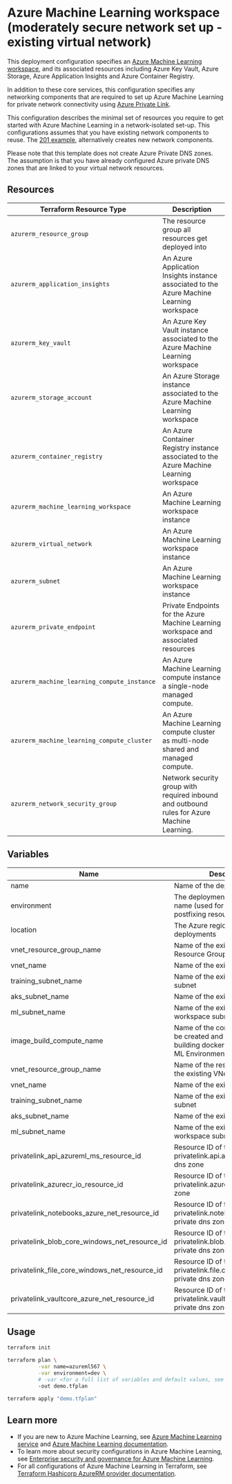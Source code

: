 # Azure Machine Learning workspace (moderately secure network set up - existing virtual network)

This deployment configuration specifies an [Azure Machine Learning workspace](https://docs.microsoft.com/en-us/azure/machine-learning/concept-workspace),
and its associated resources including Azure Key Vault, Azure Storage, Azure Application Insights and Azure Container Registry.

In addition to these core services, this configuration specifies any networking components that are required to set up Azure Machine Learning
for private network connectivity using [Azure Private Link](https://docs.microsoft.com/en-us/azure/private-link/).

This configuration describes the minimal set of resources you require to get started with Azure Machine Learning in a network-isolated set-up. This configurations assumes that you have existing network components to reuse. The [201 example](../201-machine-learning-moderately-secure/readme.md), alternatively creates new network components.

Please note that this template does not create Azure Private DNS zones. The assumption is that you have already configured Azure private DNS zones that are linked to your virtual network resources.

## Resources

| Terraform Resource Type                     | Description                                                                                 |
| ------------------------------------------- | ------------------------------------------------------------------------------------------- |
| `azurerm_resource_group`                    | The resource group all resources get deployed into                                          |
| `azurerm_application_insights`              | An Azure Application Insights instance associated to the Azure Machine Learning workspace   |
| `azurerm_key_vault`                         | An Azure Key Vault instance associated to the Azure Machine Learning workspace              |
| `azurerm_storage_account`                   | An Azure Storage instance associated to the Azure Machine Learning workspace                |
| `azurerm_container_registry`                | An Azure Container Registry instance associated to the Azure Machine Learning workspace     |
| `azurerm_machine_learning_workspace`        | An Azure Machine Learning workspace instance                                                |
| `azurerm_virtual_network`                   | An Azure Machine Learning workspace instance                                                |
| `azurerm_subnet`                            | An Azure Machine Learning workspace instance                                                |
| `azurerm_private_endpoint`                  | Private Endpoints for the Azure Machine Learning workspace and associated resources         |
| `azurerm_machine_learning_compute_instance` | An Azure Machine Learning compute instance a single-node managed compute.                   |
| `azurerm_machine_learning_compute_cluster`  | An Azure Machine Learning compute cluster as multi-node shared and managed compute.         |
| `azurerm_network_security_group`            | Network security group with required inbound and outbound rules for Azure Machine Learning. |

## Variables

| Name                                          | Description                                                                                                 | Default       |
| --------------------------------------------- | ----------------------------------------------------------------------------------------------------------- | ------------- |
| name                                          | Name of the deployment                                                                                      | -             |
| environment                                   | The deployment environment name (used for pre- and postfixing resource names)                               | dev           |
| location                                      | The Azure region used for deployments                                                                       | East US       |
| vnet_resource_group_name                      | Name of the existing VNet Resource Group                                                                    | -             |
| vnet_name                                     | Name of the existing VNet                                                                                   | -             |
| training_subnet_name                          | Name of the existing training subnet                                                                        | -             |
| aks_subnet_name                               | Name of the existing aks subnet                                                                             | -             |
| ml_subnet_name                                | Name of the existing ML workspace subnet                                                                    | -             |
| image_build_compute_name                      | Name of the compute cluster to be created and configured for building docker images (Azure ML Environments) | image-builder |
| vnet_resource_group_name                      | Name of the resource group for the existing VNet                                                            | -             |
| vnet_name                                     | Name of the existing VNet                                                                                   | -             |
| training_subnet_name                          | Name of the existing training subnet                                                                        | -             |
| aks_subnet_name                               | Name of the existing AKS subnet                                                                             | -             |
| ml_subnet_name                                | Name of the existing ML workspace subnet                                                                    | -             |
| privatelink_api_azureml_ms_resource_id        | Resource ID of the existing privatelink.api.azureml.ms private dns zone                                     | -             |
| privatelink_azurecr_io_resource_id            | Resource ID of the existing privatelink.azurecr.io private dns zone                                         | -             |
| privatelink_notebooks_azure_net_resource_id   | Resource ID of the existing privatelink.notebooks.azure.net private dns zone                                | -             |
| privatelink_blob_core_windows_net_resource_id | Resource ID of the existing privatelink.blob.core.windows.net private dns zone                              | -             |
| privatelink_file_core_windows_net_resource_id | Resource ID of the existing privatelink.file.core.windows.net private dns zone                              | -             |
| privatelink_vaultcore_azure_net_resource_id   | Resource ID of the existing privatelink.vaultcore.azure.net private dns zone                                | -             |

## Usage

```bash
terraform init

terraform plan \
          -var name=azureml567 \
          -var environment=dev \
          # -var <for a full list of variables and default values, see 'Variables'> \
          -out demo.tfplan

terraform apply "demo.tfplan"
```

## Learn more

- If you are new to Azure Machine Learning, see [Azure Machine Learning service](https://azure.microsoft.com/services/machine-learning-service/) and [Azure Machine Learning documentation](https://docs.microsoft.com/azure/machine-learning/).
- To learn more about security configurations in Azure Machine Learning, see [Enterprise security and governance for Azure Machine Learning](https://docs.microsoft.com/en-us/azure/machine-learning/concept-enterprise-security).
- For all configurations of Azure Machine Learning in Terraform, see [Terraform Hashicorp AzureRM provider documentation](https://registry.terraform.io/providers/hashicorp/azurerm/latest/docs/resources/machine_learning_workspace).
